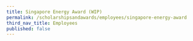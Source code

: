 ```yaml
---
title: Singapore Energy Award (WIP)
permalink: /scholarshipsandawards/employees/singapore-energy-award
third_nav_title: Employees
published: false
---
```

